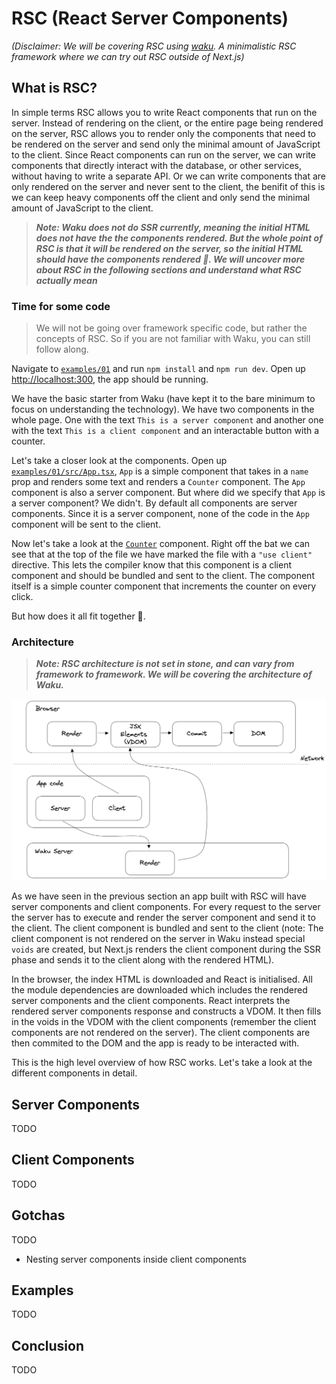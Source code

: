# RSC (React Server Components)

_(Disclaimer: We will be covering RSC using [waku](https://github.com/dai-shi/waku). A minimalistic RSC framework where we can try out RSC outside of Next.js)_

## What is RSC?

In simple terms RSC allows you to write React components that run on the server. Instead of rendering on the client, or the entire page being rendered on the server, RSC allows you to render only the components that need to be rendered on the server and send only the minimal amount of JavaScript to the client. Since React components can run on the server, we can write components that directly interact with the database, or other services, without having to write a separate API. Or we can write components that are only rendered on the server and never sent to the client, the benifit of this is we can keep heavy components off the client and only send the minimal amount of JavaScript to the client.

> **_Note: Waku does not do SSR currently, meaning the initial HTML does not have the the components rendered. But the whole point of RSC is that it will be rendered on the server, so the initial HTML should have the components rendered 🤔. We will uncover more about RSC in the following sections and understand what RSC actually mean_**

### Time for some code

> We will not be going over framework specific code, but rather the concepts of RSC. So if you are not familiar with Waku, you can still follow along.

Navigate to [`examples/01`](./examples/01) and run `npm install` and `npm run dev`. Open up <http://localhost:300>, the app should be running.

We have the basic starter from Waku (have kept it to the bare minimum to focus on understanding the technology). We have two components in the whole page. One with the text `This is a server component` and another one with the text `This is a client component` and an interactable button with a counter.

Let's take a closer look at the components. Open up [`examples/01/src/App.tsx`](./examples/01/src/App.tsx), `App` is a simple component that takes in a `name` prop and renders some text and renders a `Counter` component. The `App` component is also a server component. But where did we specify that `App` is a server component? We didn't. By default all components are server components. Since it is a server component, none of the code in the `App` component will be sent to the client.

Now let's take a look at the [`Counter`](./examples/01/src/Counter.tsx) component. Right off the bat we can see that at the top of the file we have marked the file with a `"use client"` directive. This lets the compiler know that this component is a client component and should be bundled and sent to the client. The component itself is a simple counter component that increments the counter on every click.

But how does it all fit together 🤔.

### Architecture

> **_Note: RSC architecture is not set in stone, and can vary from framework to framework. We will be covering the architecture of Waku._**

![RSC Architecture](./assets/basic-rsc-architecture.png)

As we have seen in the previous section an app built with RSC will have server components and client components. For every request to the server the server has to execute and render the server component and send it to the client. The client component is bundled and sent to the client (note: The client component is not rendered on the server in Waku instead special `voids` are created, but Next.js renders the client component during the SSR phase and sends it to the client along with the rendered HTML).

In the browser, the index HTML is downloaded and React is initialised. All the module dependencies are downloaded which includes the rendered server components and the client components. React interprets the rendered server components response and constructs a VDOM. It then fills in the voids in the VDOM with the client components (remember the client components are not rendered on the server). The client components are then commited to the DOM and the app is ready to be interacted with.

This is the high level overview of how RSC works. Let's take a look at the different components in detail.

## Server Components

TODO

## Client Components

TODO

## Gotchas

TODO

- Nesting server components inside client components

## Examples

TODO

## Conclusion

TODO
